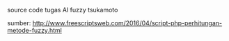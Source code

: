 source code tugas AI fuzzy tsukamoto

sumber: http://www.freescriptsweb.com/2016/04/script-php-perhitungan-metode-fuzzy.html
